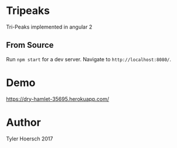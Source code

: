 # Tripeaks

Tri-Peaks implemented in angular 2

## From Source

Run `npm start` for a dev server. Navigate to `http://localhost:8080/`.


# Demo

https://dry-hamlet-35695.herokuapp.com/

# Author

Tyler Hoersch 2017